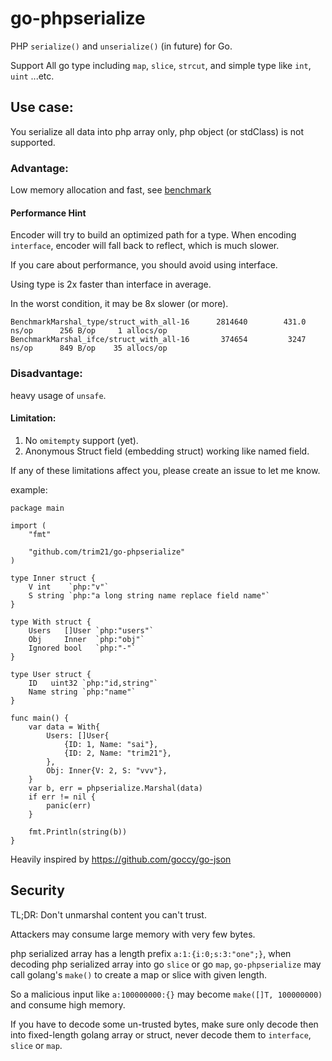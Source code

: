 # go-phpserialize

PHP `serialize()` and `unserialize()` (in future) for Go.

Support All go type including `map`, `slice`, `strcut`, and simple type like `int`, `uint` ...etc.

## Use case:

You serialize all data into php array only, php object (or stdClass) is not supported.

### Advantage:

Low memory allocation and fast, see [benchmark](./docs/benchmark.md)

#### Performance Hint

Encoder will try to build an optimized path for a type. When encoding `interface`,
encoder will fall back to reflect, which is much slower. 

If you care about performance, you should avoid using interface.

Using type is 2x faster than interface in average.

In the worst condition, it may be 8x slower (or more).

```text
BenchmarkMarshal_type/struct_with_all-16      2814640        431.0 ns/op      256 B/op     1 allocs/op
BenchmarkMarshal_ifce/struct_with_all-16       374654         3247 ns/op      849 B/op    35 allocs/op
```

### Disadvantage:

heavy usage of `unsafe`.

#### Limitation:

1. No `omitempty` support (yet).
2. Anonymous Struct field (embedding struct) working like named field.

If any of these limitations affect you, please create an issue to let me know.

example:

```golang
package main

import (
	"fmt"

	"github.com/trim21/go-phpserialize"
)

type Inner struct {
	V int    `php:"v"`
	S string `php:"a long string name replace field name"`
}

type With struct {
	Users   []User `php:"users"`
	Obj     Inner  `php:"obj"`
  	Ignored bool   `php:"-"`
}

type User struct {
	ID   uint32 `php:"id,string"`
	Name string `php:"name"`
}

func main() {
	var data = With{
		Users: []User{
			{ID: 1, Name: "sai"},
			{ID: 2, Name: "trim21"},
		},
		Obj: Inner{V: 2, S: "vvv"},
	}
	var b, err = phpserialize.Marshal(data)
	if err != nil {
		panic(err)
	}

	fmt.Println(string(b))
}
```

Heavily inspired by https://github.com/goccy/go-json


## Security

TL;DR: Don't unmarshal content you can't trust.

Attackers may consume large memory with very few bytes.

php serialized array has a length prefix `a:1:{i:0;s:3:"one";}`, when decoding php serialized array into go `slice` or go `map`, 
`go-phpserialize` may call golang's `make()` to create a map or slice with given length.

So a malicious input like `a:100000000:{}` may become `make([]T, 100000000)` and consume high memory.

If you have to decode some un-trusted bytes, make sure only decode then into fixed-length golang array or struct, 
never decode them to `interface`, `slice` or `map`.
